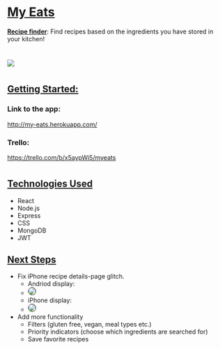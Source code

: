 # <ins>**My Eats**
<ins>**Recipe finder**</ins>: Find recipes based on the ingredients you have stored in your kitchen!

#

<img src="https://i.imgur.com/kWYgZbK.png" />

#
## <ins>**Getting Started:**
### Link to the app:
http://my-eats.herokuapp.com/
### Trello:
https://trello.com/b/x5aypWi5/myeats

#
## <ins>**Technologies Used**
- React 
- Node.js
- Express
- CSS
- MongoDB
- JWT

## <ins>**Next Steps**
- Fix iPhone recipe details-page glitch.   
    - Andriod display:
    - <img src="https://i.imgur.com/xxTLosM.png" style="border-radius: 10px; border: 1px solid black;">
    - iPhone display:
    - <img src="https://i.imgur.com/rewdu4D.png" style="border-radius: 10px; border: 1px solid black;">  
- Add more functionality 
    - Filters (gluten free, vegan, meal types etc.)
    - Priority indicators (choose which ingredients are searched for)
    - Save favorite recipes
